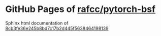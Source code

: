 GitHub Pages of [rafcc/pytorch-bsf](https://github.com/rafcc/pytorch-bsf)
===
Sphinx html documentation of [8cb3fe36e245b8bd7c17b2d445f5638464198139](https://github.com/rafcc/pytorch-bsf/tree/8cb3fe36e245b8bd7c17b2d445f5638464198139)
